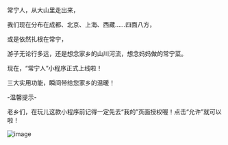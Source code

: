 常宁人，从大山里走出来，

我们现在分布在成都、北京、上海、西藏……四面八方，

或是依然扎根在常宁，

游子无论行多远，还是想念家乡的山川河流，想念妈妈做的常宁菜。

现在，“常宁人”小程序正式上线啦！

三大实用功能，瞬间带给您家乡的温暖！

-温馨提示-

老乡们，在玩儿这款小程序前记得一定先去“我的”页面授权喔！点击“允许”就可以啦！

![image](https://user-images.githubusercontent.com/92166748/136568839-abbe06aa-15dd-4887-b7f5-743f15f6a015.png)
